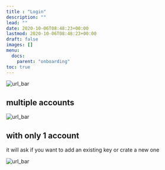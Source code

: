 ```yaml
---
title : "Login"
description: ""
lead: ""
date: 2020-10-06T08:48:23+00:00
lastmod: 2020-10-06T08:48:23+00:00
draft: false
images: []
menu:
  docs:
    parent: "onboarding"
toc: true
---
```


![url_bar](/images/onboarding/login.png)

## multiple accounts

![url_bar](/images/onboarding/login2.png)

## with only 1 account

it will ask if you want to add an existing key or crate a new one

![url_bar](/images/onboarding/login3.png)
